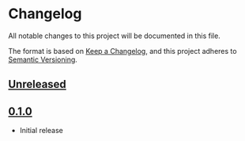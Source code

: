 # Changelog

All notable changes to this project will be documented in this file.

The format is based on [Keep a Changelog](https://keepachangelog.com/en/1.1.0/),
and this project adheres to [Semantic Versioning](https://semver.org/spec/v2.0.0.html).

<!-- next-header -->

## [Unreleased]

## [0.1.0]

- Initial release

<!-- next-url -->
[Unreleased]: https://github.com/deadpool-rs/deadpool/compare/deadpool-libsql-v0.1.0...HEAD
[0.1.0]: https://github.com/bikeshedder/deadpool/releases/tag/deadpool-libsql-v0.1.0
